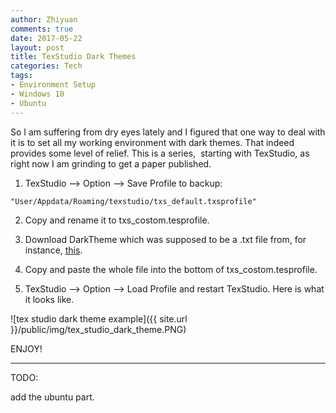 ```yaml
---
author: Zhiyuan
comments: true
date: 2017-05-22
layout: post
title: TexStudio Dark Themes
categories: Tech
tags:
- Environment Setup
- Windows 10
- Ubuntu
---
```


So I am suffering from dry eyes lately and I figured that one way to deal with it is to set all my working environment with dark themes. That indeed provides some level of relief. This is a series,  starting with TexStudio, as right now I am grinding to get a paper published.

1. TexStudio --> Option --> Save Profile to backup:

```
"User/Appdata/Roaming/texstudio/txs_default.txsprofile"
```

2. Copy and rename it to txs_costom.tesprofile.

3. Download DarkTheme which was supposed to be a .txt file from, for instance, [this](https://github.com/Francis-Hsu/TeXstudio_Solarized).

4. Copy and paste the whole file into the bottom of txs_costom.tesprofile.

5. TexStudio --> Option --> Load Profile and restart TexStudio. Here is what it looks like.

![tex studio dark theme example]({{ site.url }}/public/img/tex_studio_dark_theme.PNG)

ENJOY!


---

TODO:

add the ubuntu part.